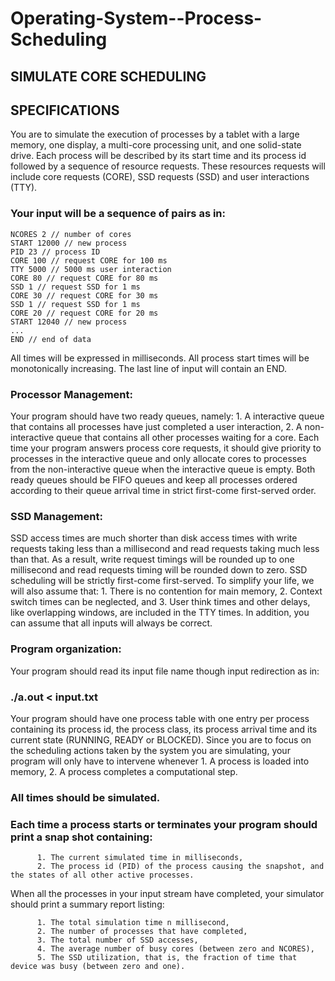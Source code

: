 # Operating-System--Process-Scheduling
## SIMULATE CORE SCHEDULING

## SPECIFICATIONS
  You are to simulate the execution of processes by a tablet with a large memory, one display, a multi-core processing unit, and one solid-state drive. Each  process will be described by its start time and its process id followed by a sequence of resource requests. These resources requests will include core requests (CORE), SSD requests (SSD) and user interactions (TTY).
  
### Your input will be a sequence of pairs as in:
```
NCORES 2 // number of cores
START 12000 // new process
PID 23 // process ID
CORE 100 // request CORE for 100 ms
TTY 5000 // 5000 ms user interaction
CORE 80 // request CORE for 80 ms
SSD 1 // request SSD for 1 ms
CORE 30 // request CORE for 30 ms
SSD 1 // request SSD for 1 ms
CORE 20 // request CORE for 20 ms
START 12040 // new process
...
END // end of data
```
All times will be expressed in milliseconds. All process start times will be monotonically increasing. The last line of input will contain an END. 

### Processor Management: 
Your program should have two ready queues, namely:
    1. A interactive queue that contains all processes have just completed a user interaction,
    2. A non-interactive queue that contains all other processes waiting for a core. Each time your program answers process core requests, it should give priority to processes in the interactive queue and only allocate cores to processes from the non-interactive queue when the interactive queue is empty.
      Both ready queues should be FIFO queues and keep all processes ordered according to their queue arrival time in strict first-come first-served order.
### SSD Management: 
SSD access times are much shorter than disk access times with write requests taking less than a millisecond and read requests taking much less than that.
As a result, write request timings will be rounded up to one millisecond and read requests timing will be rounded down to zero. SSD scheduling will be strictly first-come first-served.
To simplify your life, we will also assume that:
      1. There is no contention for main memory,
      2. Context switch times can be neglected, and
      3. User think times and other delays, like overlapping windows, are included in the TTY times. In addition, you can assume that all inputs will always be correct.
          
### Program organization: 
Your program should read its input file name though input redirection as in:
###     ./a.out < input.txt
Your program should have one process table with one entry per process containing its process id, the process class, its process arrival time and its current state (RUNNING, READY or BLOCKED).
Since you are to focus on the scheduling actions taken by the system you are simulating, your program will only have to intervene whenever
      1. A process is loaded into memory,
      2. A process completes a computational step.
###         All times should be simulated.

### Each time a process starts or terminates your program should print a snap shot containing:
```
      1. The current simulated time in milliseconds,
      2. The process id (PID) of the process causing the snapshot, and the states of all other active processes.
```
When all the processes in your input stream have completed, your simulator should print a summary report listing:
```
      1. The total simulation time n millisecond,
      2. The number of processes that have completed,
      3. The total number of SSD accesses,
      4. The average number of busy cores (between zero and NCORES),
      5. The SSD utilization, that is, the fraction of time that device was busy (between zero and one).
```

